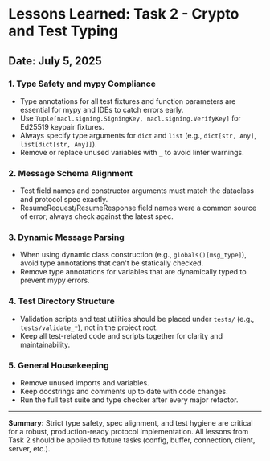# Lessons Learned: Task 2 - Crypto and Test Typing

## Date: July 5, 2025

### 1. Type Safety and mypy Compliance
- Type annotations for all test fixtures and function parameters are essential for mypy and IDEs to catch errors early.
- Use `Tuple[nacl.signing.SigningKey, nacl.signing.VerifyKey]` for Ed25519 keypair fixtures.
- Always specify type arguments for `dict` and `list` (e.g., `dict[str, Any]`, `list[dict[str, Any]]`).
- Remove or replace unused variables with `_` to avoid linter warnings.

### 2. Message Schema Alignment
- Test field names and constructor arguments must match the dataclass and protocol spec exactly.
- ResumeRequest/ResumeResponse field names were a common source of error; always check against the latest spec.

### 3. Dynamic Message Parsing
- When using dynamic class construction (e.g., `globals()[msg_type]`), avoid type annotations that can't be statically checked.
- Remove type annotations for variables that are dynamically typed to prevent mypy errors.

### 4. Test Directory Structure
- Validation scripts and test utilities should be placed under `tests/` (e.g., `tests/validate_*`), not in the project root.
- Keep all test-related code and scripts together for clarity and maintainability.

### 5. General Housekeeping
- Remove unused imports and variables.
- Keep docstrings and comments up to date with code changes.
- Run the full test suite and type checker after every major refactor.

---

**Summary:**
Strict type safety, spec alignment, and test hygiene are critical for a robust, production-ready protocol implementation. All lessons from Task 2 should be applied to future tasks (config, buffer, connection, client, server, etc.).
